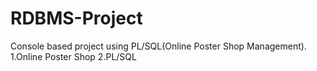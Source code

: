 # RDBMS-Project
Console based project using PL/SQL(Online Poster Shop Management).
1.Online Poster Shop
2.PL/SQL
